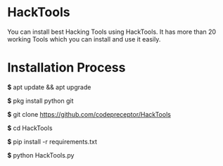 # HackTools
You can install best Hacking Tools using HackTools.
It has more than 20 working Tools which you can install and use it easily.



# Installation Process

 **$**  apt update && apt upgrade
 
 **$** pkg install python git

 **$**  git clone https://github.com/codepreceptor/HackTools

 **$**  cd HackTools

 **$** pip install -r requirements.txt

 **$**  python HackTools.py


